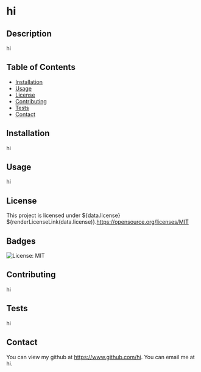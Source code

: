 
  # hi

  ## Description
  
  hi
  
  ## Table of Contents
  
  - [Installation](#Installation)
  - [Usage](#Usage)
  - [License](#License)
  - [Contributing](#Contributing)
  - [Tests](#Tests)
  - [Contact](#Contact)
  
  ## Installation
  
  hi
  
  ## Usage
  
  hi
  
  ## License

  This project is licensed under ${data.license} ${renderLicenseLink(data.license)}.https://opensource.org/licenses/MIT
  
  ## Badges
  ![License: MIT](https://img.shields.io/badge/License-MIT-yellow.svg)
    
  ## Contributing
  
  hi

  ## Tests
  
  hi

  ## Contact

  You can view my github at https://www.github.com/hi.
  You can email me at hi.
